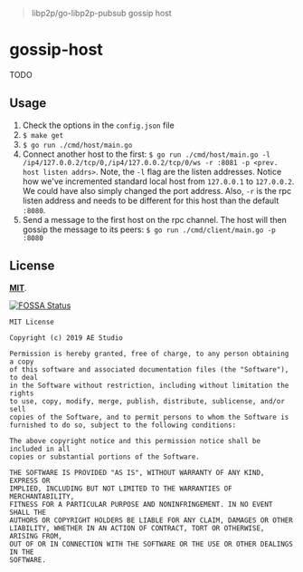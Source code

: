 > libp2p/go-libp2p-pubsub gossip host

# gossip-host

TODO


## Usage

1. Check the options in the `config.json` file
2. `$ make get`
3. `$ go run ./cmd/host/main.go`
4. Connect another host to the first: `$ go run ./cmd/host/main.go -l /ip4/127.0.0.2/tcp/0,/ip4/127.0.0.2/tcp/0/ws -r :8081 -p <prev. host listen addrs>`. Note, the `-l` flag are the listen addresses. Notice how we've incremented standard local host from `127.0.0.1` to `127.0.0.2`. We could have also simply changed the port address. Also, `-r` is the rpc listen address and needs to be different for this host than the default `:8080`.
5. Send a message to the first host on the rpc channel. The host will then gossip the message to its peers: `$ go run ./cmd/client/main.go -p :8080`


## License

[**MIT**](LICENSE).

[![FOSSA Status](https://app.fossa.com/api/projects/git%2Bgithub.com%2Fagencyenterprise%2Fgossip-host.svg?type=large)](https://app.fossa.com/projects/git%2Bgithub.com%2Fagencyenterprise%2Fgossip-host?ref=badge_large)

```
MIT License

Copyright (c) 2019 AE Studio

Permission is hereby granted, free of charge, to any person obtaining a copy
of this software and associated documentation files (the "Software"), to deal
in the Software without restriction, including without limitation the rights
to use, copy, modify, merge, publish, distribute, sublicense, and/or sell
copies of the Software, and to permit persons to whom the Software is
furnished to do so, subject to the following conditions:

The above copyright notice and this permission notice shall be included in all
copies or substantial portions of the Software.

THE SOFTWARE IS PROVIDED "AS IS", WITHOUT WARRANTY OF ANY KIND, EXPRESS OR
IMPLIED, INCLUDING BUT NOT LIMITED TO THE WARRANTIES OF MERCHANTABILITY,
FITNESS FOR A PARTICULAR PURPOSE AND NONINFRINGEMENT. IN NO EVENT SHALL THE
AUTHORS OR COPYRIGHT HOLDERS BE LIABLE FOR ANY CLAIM, DAMAGES OR OTHER
LIABILITY, WHETHER IN AN ACTION OF CONTRACT, TORT OR OTHERWISE, ARISING FROM,
OUT OF OR IN CONNECTION WITH THE SOFTWARE OR THE USE OR OTHER DEALINGS IN THE
SOFTWARE.
```
